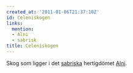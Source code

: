 ```yaml
---
created_at: '2011-01-06T21:37:10Z'
id: Celeniskogen
links:
  mention:
  - Alni
  - sabrisk
title: Celeniskogen
---
```


Skog som ligger i det [sabriska] hertigdömet [Alni].

  [sabriska]: sabrisk
  [Alni]: Alni